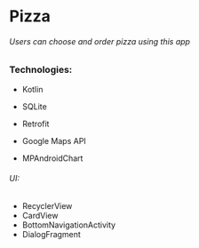# Pizza

###### Users can choose and order pizza using this app

### Technologies:
- Kotlin
- SQLite
- Retrofit

- Google Maps API
- MPAndroidChart

###### UI:
- RecyclerView
- CardView
- BottomNavigationActivity
- DialogFragment
